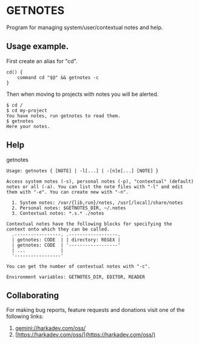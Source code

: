 GETNOTES
========

Program for managing system/user/contextual notes and help.

## Usage example.

First create an alias for "cd".

    cd() {
        command cd "$@" && getnotes -c
    }

Then when moving to projects with notes you will be alerted.

    $ cd /
    $ cd my-project
    You have notes, run getnotes to read them.
    $ getnotes
    Here your notes.

## Help

getnotes

    Usage: getnotes { [NOTE] | -l[...] | -[n]e[...] [NOTE] }
    
    Access system notes (-s), personal notes (-p), "contextual" (default)
    notes or all (-a). You can list the note files with "-l" and edit
    them with "-e". You can create new with "-n".
    
      1. System notes: /var/{lib,run}/notes, /usr[/local]/share/notes
      2. Personal notes: $GETNOTES_DIR, ~/.notes
      3. Contextual notes: *.s.* ./notes
    
    Contextual notes have the following blocks for specifying the
    context onto which they can be called.
      .-----------------. .------------------.
      | getnotes: CODE  | | directory: REGEX |
      | getnotes: CODE  | '------------------'
      | ...             |
      '-----------------'
    
    You can get the number of contextual notes with "-c".
    
    Environment variables: GETNOTES_DIR, EDITOR, READER

## Collaborating

For making bug reports, feature requests and donations visit
one of the following links:

1. [gemini://harkadev.com/oss/](gemini://harkadev.com/oss/)
2. [https://harkadev.com/oss/](https://harkadev.com/oss/)
